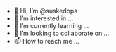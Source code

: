 - 👋 Hi, I’m @suskedopa
- 👀 I’m interested in ...
- 🌱 I’m currently learning ...
- 💞️ I’m looking to collaborate on ...
- 📫 How to reach me ...

<!---
suskedopa/suskedopa is a ✨ special ✨ repository because its `README.md` (this file) appears on your GitHub profile.
You can click the Preview link to take a look at your changes.
--->
